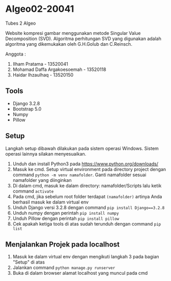 # Algeo02-20041
Tubes 2 Algeo

Website kompresi gambar menggunakan metode Singular Value Decomposition (SVD). Algoritma perhitungan SVD yang digunakan adalah algoritma yang dikemukakan oleh G.H.Golub dan C.Reinsch.

Anggota :
1. Ilham Pratama - 13520041
2. Mohamad Daffa Argakoesoemah - 13520118
3. Haidar Ihzaulhaq - 13520150

## Tools
- Django 3.2.8
- Bootstrap 5.0
- Numpy
- Pillow

## Setup
Langkah setup dibawah dilakukan pada sistem operasi Windows. Sistem operasi lainnya silakan menyesuaikan.
1. Unduh dan install Python3 pada https://www.python.org/downloads/
2. Masuk ke cmd. Setup virtual environment pada directory project dengan command `python -m venv namafolder`.
   Ganti namafolder sesuai namafolder yang diinginkan
3. Di dalam cmd, masuk ke dalam directory: namafolder/Scripts lalu ketik command `activate`
4. Pada cmd, jika sebelum root folder terdapat `(namafolder)` artinya Anda berhasil masuk ke dalam virtual env
5. Unduh Django versi 3.2.8 dengan command `pip install Django==3.2.8`
6. Unduh numpy dengan perintah `pip install numpy`
7. Unduh Pillow dengan perintah `pip install pillow`
6. Cek apakah ketiga tools di atas sudah terunduh dengan command `pip list`

## Menjalankan Projek pada localhost
1. Masuk ke dalam virtual env dengan mengikuti langkah 3 pada bagian "Setup" di atas
2. Jalankan command `python manage.py runserver`
3. Buka di dalam browser alamat localhost yang muncul pada cmd
